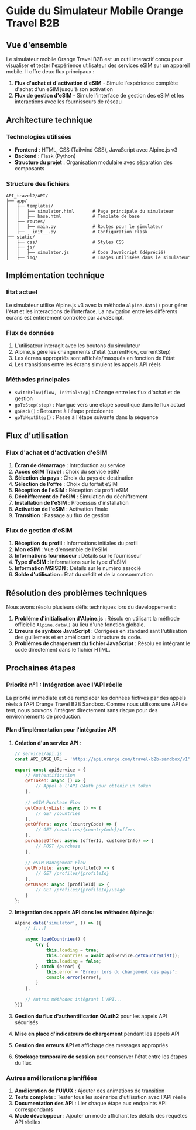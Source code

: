 # Guide du Simulateur Mobile Orange Travel B2B

## Vue d'ensemble

Le simulateur mobile Orange Travel B2B est un outil interactif conçu pour visualiser et tester l'expérience utilisateur des services eSIM sur un appareil mobile. Il offre deux flux principaux :

1. **Flux d'achat et d'activation d'eSIM** - Simule l'expérience complète d'achat d'un eSIM jusqu'à son activation
2. **Flux de gestion d'eSIM** - Simule l'interface de gestion des eSIM et les interactions avec les fournisseurs de réseau

## Architecture technique

### Technologies utilisées

- **Frontend** : HTML, CSS (Tailwind CSS), JavaScript avec Alpine.js v3
- **Backend** : Flask (Python)
- **Structure du projet** : Organisation modulaire avec séparation des composants

### Structure des fichiers

```
API_travel2/API/
├── app/
│   ├── templates/
│   │   ├── simulator.html       # Page principale du simulateur
│   │   ├── base.html            # Template de base
│   ├── routes/
│   │   ├── main.py              # Routes pour le simulateur
│   ├── __init__.py              # Configuration Flask
├── static/
│   ├── css/                     # Styles CSS
│   ├── js/
│   │   ├── simulator.js         # Code JavaScript (déprécié)
│   ├── img/                     # Images utilisées dans le simulateur
```

## Implémentation technique

### État actuel

Le simulateur utilise Alpine.js v3 avec la méthode `Alpine.data()` pour gérer l'état et les interactions de l'interface. La navigation entre les différents écrans est entièrement contrôlée par JavaScript.

### Flux de données

1. L'utilisateur interagit avec les boutons du simulateur
2. Alpine.js gère les changements d'état (currentFlow, currentStep)
3. Les écrans appropriés sont affichés/masqués en fonction de l'état
4. Les transitions entre les écrans simulent les appels API réels

### Méthodes principales

- `switchFlow(flow, initialStep)` : Change entre les flux d'achat et de gestion
- `goToStep(step)` : Navigue vers une étape spécifique dans le flux actuel
- `goBack()` : Retourne à l'étape précédente
- `goToNextStep()` : Passe à l'étape suivante dans la séquence

## Flux d'utilisation

### Flux d'achat et d'activation d'eSIM

1. **Écran de démarrage** : Introduction au service
2. **Accès eSIM Travel** : Choix du service eSIM
3. **Sélection du pays** : Choix du pays de destination
4. **Sélection de l'offre** : Choix du forfait eSIM
5. **Réception de l'eSIM** : Réception du profil eSIM
6. **Déchiffrement de l'eSIM** : Simulation du déchiffrement
7. **Installation de l'eSIM** : Processus d'installation
8. **Activation de l'eSIM** : Activation finale
9. **Transition** : Passage au flux de gestion

### Flux de gestion d'eSIM

1. **Réception du profil** : Informations initiales du profil
2. **Mon eSIM** : Vue d'ensemble de l'eSIM
3. **Informations fournisseur** : Détails sur le fournisseur
4. **Type d'eSIM** : Informations sur le type d'eSIM
5. **Information MSISDN** : Détails sur le numéro associé
6. **Solde d'utilisation** : État du crédit et de la consommation

## Résolution des problèmes techniques

Nous avons résolu plusieurs défis techniques lors du développement :

1. **Problème d'initialisation d'Alpine.js** : Résolu en utilisant la méthode officielle `Alpine.data()` au lieu d'une fonction globale.
2. **Erreurs de syntaxe JavaScript** : Corrigées en standardisant l'utilisation des guillemets et en améliorant la structure du code.
3. **Problèmes de chargement du fichier JavaScript** : Résolu en intégrant le code directement dans le fichier HTML.

## Prochaines étapes

### Priorité n°1 : Intégration avec l'API réelle

La priorité immédiate est de remplacer les données fictives par des appels réels à l'API Orange Travel B2B Sandbox. Comme nous utilisons une API de test, nous pouvons l'intégrer directement sans risque pour des environnements de production.

#### Plan d'implémentation pour l'intégration API

1. **Création d'un service API** :
   ```javascript
   // services/api.js
   const API_BASE_URL = 'https://api.orange.com/travel-b2b-sandbox/v1';
   
   export const apiService = {
       // Authentification
       getToken: async () => {
           // Appel à l'API OAuth pour obtenir un token
       },
       
       // eSIM Purchase Flow
       getCountryList: async () => {
           // GET /countries
       },
       getOffers: async (countryCode) => {
           // GET /countries/{countryCode}/offers
       },
       purchaseOffer: async (offerId, customerInfo) => {
           // POST /purchase
       },
       
       // eSIM Management Flow
       getProfile: async (profileId) => {
           // GET /profiles/{profileId}
       },
       getUsage: async (profileId) => {
           // GET /profiles/{profileId}/usage
       }
   };
   ```

2. **Intégration des appels API dans les méthodes Alpine.js** :
   ```javascript
   Alpine.data('simulator', () => ({
       // [...]
       
       async loadCountries() {
           try {
               this.loading = true;
               this.countries = await apiService.getCountryList();
               this.loading = false;
           } catch (error) {
               this.error = 'Erreur lors du chargement des pays';
               console.error(error);
           }
       },
       
       // Autres méthodes intégrant l'API...
   }))
   ```

3. **Gestion du flux d'authentification OAuth2** pour les appels API sécurisés

4. **Mise en place d'indicateurs de chargement** pendant les appels API

5. **Gestion des erreurs API** et affichage des messages appropriés

6. **Stockage temporaire de session** pour conserver l'état entre les étapes du flux

### Autres améliorations planifiées

1. **Amélioration de l'UI/UX** : Ajouter des animations de transition
2. **Tests complets** : Tester tous les scénarios d'utilisation avec l'API réelle
3. **Documentation des API** : Lier chaque étape aux endpoints API correspondants
4. **Mode développeur** : Ajouter un mode affichant les détails des requêtes API réelles
